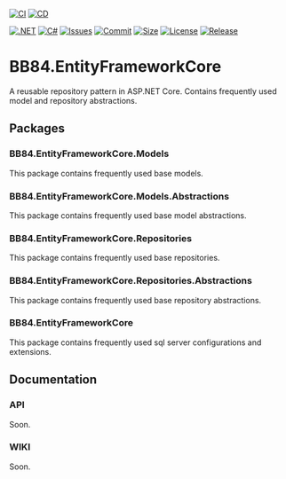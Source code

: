 [![CI](https://github.com/BoBoBaSs84/BB84.EntityFrameworkCore/actions/workflows/ci.yml/badge.svg?branch=main)](https://github.com/BoBoBaSs84/BB84.EntityFrameworkCore/actions/workflows/ci.yml)
[![CD](https://github.com/BoBoBaSs84/BB84.EntityFrameworkCore/actions/workflows/cd.yml/badge.svg?branch=main)](https://github.com/BoBoBaSs84/BB84.EntityFrameworkCore/actions/workflows/cd.yml)

[![.NET](https://img.shields.io/badge/net8.0-5C2D91?logo=.NET&labelColor=gray)](https://github.com/BoBoBaSs84/BB84.EntityFrameworkCore)
[![C#](https://img.shields.io/badge/C%23-13.0-239120)](https://github.com/BoBoBaSs84/BB84.EntityFrameworkCore)
[![Issues](https://img.shields.io/github/issues/BoBoBaSs84/BB84.EntityFrameworkCore)](https://github.com/BoBoBaSs84/BB84.EntityFrameworkCore/issues)
[![Commit](https://img.shields.io/github/last-commit/BoBoBaSs84/BB84.EntityFrameworkCore)](https://github.com/BoBoBaSs84/BB84.EntityFrameworkCore/commit/main)
[![Size](https://img.shields.io/github/repo-size/BoBoBaSs84/BB84.EntityFrameworkCore)](https://github.com/BoBoBaSs84/BB84.EntityFrameworkCore)
[![License](https://img.shields.io/github/license/BoBoBaSs84/BB84.EntityFrameworkCore)](https://github.com/BoBoBaSs84/BB84.EntityFrameworkCore/blob/main/LICENSE)
[![Release](https://img.shields.io/github/v/release/BoBoBaSs84/BB84.EntityFrameworkCore)](https://github.com/BoBoBaSs84/BB84.EntityFrameworkCore/releases/latest)

# BB84.EntityFrameworkCore
A reusable repository pattern in ASP.NET Core. Contains frequently used model and repository abstractions.

## Packages

### BB84.EntityFrameworkCore.Models

This package contains frequently used base models.

### BB84.EntityFrameworkCore.Models.Abstractions

This package contains frequently used base model abstractions.

### BB84.EntityFrameworkCore.Repositories

This package contains frequently used base repositories.

### BB84.EntityFrameworkCore.Repositories.Abstractions

This package contains frequently used base repository abstractions.

### BB84.EntityFrameworkCore

This package contains frequently used sql server configurations and extensions.

## Documentation

### API

Soon.

### WIKI

Soon.
